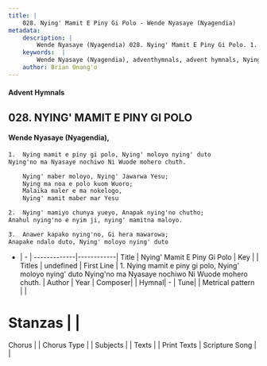 ```yaml
---
title: |
    028. Nying' Mamit E Piny Gi Polo - Wende Nyasaye (Nyagendia)
metadata:
    description: |
        Wende Nyasaye (Nyagendia) 028. Nying' Mamit E Piny Gi Polo. 1.	Nying mamit e piny gi polo, Nying' moloyo nying' duto Nying'no ma Nyasaye nochiwo Ni Wuode mohero chuth.  	Nying' maber moloyo, Nying' Jawarwa Yesu; 	Nying ma noa e polo kuom Wuoro; 	Malaika maler e ma nokelogo, 	Nying' mamit maber mar Yesu  2.	Nying' mamiyo chunya yueyo, Anapak nying'no chutho; Anahul nying'no e nyim ji, nying' mamitna maloyo.  3.	Anawer kapako nying'no, Gi hera mawarowa; Anapake ndalo duto, Nying' moloyo nying' duto  
    keywords:  |
        Wende Nyasaye (Nyagendia), adventhymnals, advent hymnals, Nying' Mamit E Piny Gi Polo, 1.	Nying mamit e piny gi polo, Nying' moloyo nying' duto Nying'no ma Nyasaye nochiwo Ni Wuode mohero chuth.. 
    author: Brian Onang'o
---
```


#### Advent Hymnals
## 028. NYING' MAMIT E PINY GI POLO
####  Wende Nyasaye (Nyagendia),

```txt
1.	Nying mamit e piny gi polo, Nying' moloyo nying' duto
Nying'no ma Nyasaye nochiwo Ni Wuode mohero chuth.

	Nying' maber moloyo, Nying' Jawarwa Yesu;
	Nying ma noa e polo kuom Wuoro;
	Malaika maler e ma nokelogo,
	Nying' mamit maber mar Yesu

2.	Nying' mamiyo chunya yueyo, Anapak nying'no chutho;
Anahul nying'no e nyim ji, nying' mamitna maloyo.

3.	Anawer kapako nying'no, Gi hera mawarowa;
Anapake ndalo duto, Nying' moloyo nying' duto


```

- |   -  |
-------------|------------|
Title | Nying' Mamit E Piny Gi Polo |
Key |  |
Titles | undefined |
First Line | 1.	Nying mamit e piny gi polo, Nying' moloyo nying' duto Nying'no ma Nyasaye nochiwo Ni Wuode mohero chuth. |
Author | 
Year | 
Composer| |
Hymnal|  - |
Tune|  |
Metrical pattern | |
# Stanzas |  |
Chorus |  |
Chorus Type |  |
Subjects | |
Texts |  |
Print Texts | 
Scripture Song |  |
    

